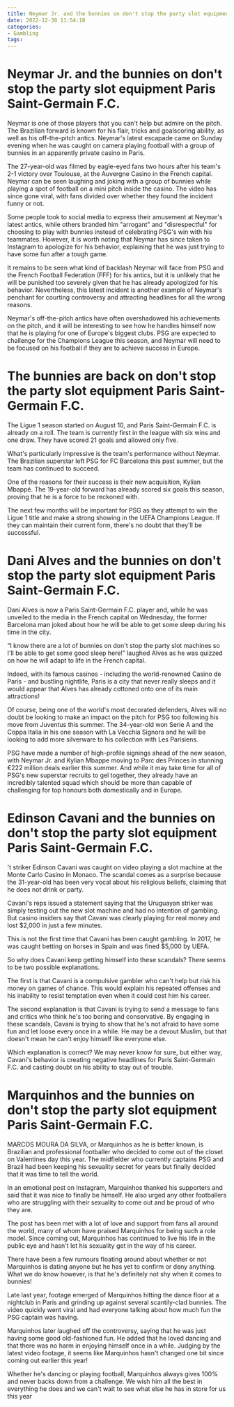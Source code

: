 ```yaml
---
title: Neymar Jr. and the bunnies on don't stop the party slot equipment Paris Saint Germain F.C.
date: 2022-12-30 11:54:18
categories:
- Gambling
tags:
---
```



#  Neymar Jr. and the bunnies on don't stop the party slot equipment Paris Saint-Germain F.C.

Neymar is one of those players that you can't help but admire on the pitch. The Brazilian forward is known for his flair, tricks and goalscoring ability, as well as his off-the-pitch antics. Neymar's latest escapade came on Sunday evening when he was caught on camera playing football with a group of bunnies in an apparently private casino in Paris.

The 27-year-old was filmed by eagle-eyed fans two hours after his team's 2-1 victory over Toulouse, at the Auvergne Casino in the French capital. Neymar can be seen laughing and joking with a group of bunnies while playing a spot of football on a mini pitch inside the casino. The video has since gone viral, with fans divided over whether they found the incident funny or not.

Some people took to social media to express their amusement at Neymar's latest antics, while others branded him "arrogant" and "disrespectful" for choosing to play with bunnies instead of celebrating PSG's win with his teammates. However, it is worth noting that Neymar has since taken to Instagram to apologize for his behavior, explaining that he was just trying to have some fun after a tough game.

It remains to be seen what kind of backlash Neymar will face from PSG and the French Football Federation (FFF) for his antics, but it is unlikely that he will be punished too severely given that he has already apologized for his behavior. Nevertheless, this latest incident is another example of Neymar's penchant for courting controversy and attracting headlines for all the wrong reasons.

Neymar's off-the-pitch antics have often overshadowed his achievements on the pitch, and it will be interesting to see how he handles himself now that he is playing for one of Europe's biggest clubs. PSG are expected to challenge for the Champions League this season, and Neymar will need to be focused on his football if they are to achieve success in Europe.

#  The bunnies are back on don't stop the party slot equipment Paris Saint-Germain F.C.

The Ligue 1 season started on August 10, and Paris Saint-Germain F.C. is already on a roll. The team is currently first in the league with six wins and one draw. They have scored 21 goals and allowed only five.

What's particularly impressive is the team's performance without Neymar. The Brazilian superstar left PSG for FC Barcelona this past summer, but the team has continued to succeed.

One of the reasons for their success is their new acquisition, Kylian Mbappé. The 19-year-old forward has already scored six goals this season, proving that he is a force to be reckoned with.

The next few months will be important for PSG as they attempt to win the Ligue 1 title and make a strong showing in the UEFA Champions League. If they can maintain their current form, there's no doubt that they'll be successful.

#  Dani Alves and the bunnies on don't stop the party slot equipment Paris Saint-Germain F.C.

Dani Alves is now a Paris Saint-Germain F.C. player and, while he was unveiled to the media in the French capital on Wednesday, the former Barcelona man joked about how he will be able to get some sleep during his time in the city.

“I know there are a lot of bunnies on don't stop the party slot machines so I'll be able to get some good sleep here!” laughed Alves as he was quizzed on how he will adapt to life in the French capital.

Indeed, with its famous casinos - including the world-renowned Casino de Paris - and bustling nightlife, Paris is a city that never really sleeps and it would appear that Alves has already cottoned onto one of its main attractions!

Of course, being one of the world's most decorated defenders, Alves will no doubt be looking to make an impact on the pitch for PSG too following his move from Juventus this summer. The 34-year-old won Serie A and the Coppa Italia in his one season with La Vecchia Signora and he will be looking to add more silverware to his collection with Les Parisiens.

PSG have made a number of high-profile signings ahead of the new season, with Neymar Jr. and Kylian Mbappe moving to Parc des Princes in stunning €222 million deals earlier this summer. And while it may take time for all of PSG's new superstar recruits to gel together, they already have an incredibly talented squad which should be more than capable of challenging for top honours both domestically and in Europe.

#  Edinson Cavani and the bunnies on don't stop the party slot equipment Paris Saint-Germain F.C.
't striker Edinson Cavani was caught on video playing a slot machine at the Monte Carlo Casino in Monaco. The scandal comes as a surprise because the 31-year-old has been very vocal about his religious beliefs, claiming that he does not drink or party.

Cavani's reps issued a statement saying that the Uruguayan striker was simply testing out the new slot machine and had no intention of gambling. But casino insiders say that Cavani was clearly playing for real money and lost $2,000 in just a few minutes.

This is not the first time that Cavani has been caught gambling. In 2017, he was caught betting on horses in Spain and was fined $5,000 by UEFA.

So why does Cavani keep getting himself into these scandals? There seems to be two possible explanations.

The first is that Cavani is a compulsive gambler who can't help but risk his money on games of chance. This would explain his repeated offenses and his inability to resist temptation even when it could cost him his career.

The second explanation is that Cavani is trying to send a message to fans and critics who think he's too boring and conservative. By engaging in these scandals, Cavani is trying to show that he's not afraid to have some fun and let loose every once in a while. He may be a devout Muslim, but that doesn't mean he can't enjoy himself like everyone else.

Which explanation is correct? We may never know for sure, but either way, Cavani's behavior is creating negative headlines for Paris Saint-Germain F.C. and casting doubt on his ability to stay out of trouble.

#  Marquinhos and the bunnies on don't stop the party slot equipment Paris Saint-Germain F.C.

MARCOS MOURA DA SILVA, or Marquinhos as he is better known, is Brazilian and professional footballer who decided to come out of the closet on Valentines day this year. The midfielder who currently captains PSG and Brazil had been keeping his sexuality secret for years but finally decided that it was time to tell the world.

In an emotional post on Instagram, Marquinhos thanked his supporters and said that it was nice to finally be himself. He also urged any other footballers who are struggling with their sexuality to come out and be proud of who they are.

The post has been met with a lot of love and support from fans all around the world, many of whom have praised Marquinhos for being such a role model. Since coming out, Marquinhos has continued to live his life in the public eye and hasn't let his sexuality get in the way of his career.

There have been a few rumours floating around about whether or not Marquinhos is dating anyone but he has yet to confirm or deny anything. What we do know however, is that he's definitely not shy when it comes to bunnies!

Late last year, footage emerged of Marquinhos hitting the dance floor at a nightclub in Paris and grinding up against several scantily-clad bunnies. The video quickly went viral and had everyone talking about how much fun the PSG captain was having.

Marquinhos later laughed off the controversy, saying that he was just having some good old-fashioned fun. He added that he loved dancing and that there was no harm in enjoying himself once in a while. Judging by the latest video footage, it seems like Marquinhos hasn't changed one bit since coming out earlier this year!

Whether he's dancing or playing football, Marquinhos always gives 100% and never backs down from a challenge. We wish him all the best in everything he does and we can't wait to see what else he has in store for us this year